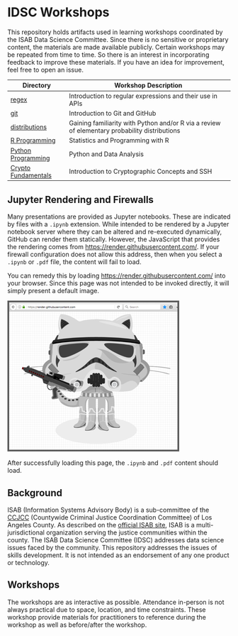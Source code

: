# IDSC Workshops

This repository holds artifacts used in learning workshops coordinated
by the ISAB Data Science Committee.  Since there is no sensitive
or proprietary content, the materials are made available publicly.
Certain workshops may be repeated from time to time.  So there is an
interest in incorporating feedback to improve these materials.
If you have an idea for improvement, feel free to open an issue.

| Directory | Workshop Description                               |
|-----------|----------------------------------------------------|
| [regex](regex/)| Introduction to regular expressions and their use in APIs |
| [git](git/)| Introduction to Git and GitHub |
| [distributions](distributions/)| Gaining familiarity with Python and/or R via a review of elementary probability distributions|
| [R Programming](ds/r/)| Statistics and Programming with R |
| [Python Programming](ds/python/)| Python and Data Analysis |
| [Crypto Fundamentals](crypto) | Introduction to Cryptographic Concepts and SSH |

## Jupyter Rendering and Firewalls

Many presentations are provided as Jupyter notebooks.
These are indicated by files with a `.ipynb` extension.
While intended to be rendered by a Jupyter notebook server where they
can be altered and re-executed dynamically,
GitHub can render them statically.  However, the JavaScript that
provides the rendering comes from https://render.githubusercontent.com/.
If your firewall configuration does not allow this address,
then when you select a `.ipynb` or `.pdf` file, the content will
fail to load.

You can remedy this by loading https://render.githubusercontent.com/
into your browser.  Since this page was not intended to be
invoked directly, it will simply present a default image.

![Octo Trooper](octotrooper.png)

After successfully loading this page, the `.ipynb` and `.pdf`
content should load.

## Background

ISAB (Information Systems Advisory Body) is a sub-committee of the
[CCJCC](http://ccjcc.lacounty.gov/)
(Countywide Criminal Justice Coordination Committee) of Los Angeles County.
As described on the
[official ISAB site](http://ccjcc.lacounty.gov/Subcommittees-Task-Forces/Information-Systems-Advisory-Board-ISAB),
ISAB is a multi-jurisdictional organization serving the justice communities
within the county.  The ISAB Data Science Committee (IDSC) addresses
data science issues faced by the community.  This repository addresses
the issues of skills development.  It is not intended as an endorsement
of any one product or technology.

## Workshops

The workshops are as interactive as possible.  Attendance in-person is
not always practical due to space, location, and time constraints.
These workshop provide materials for practitioners to reference during
the workshop as well as before/after the workshop.
